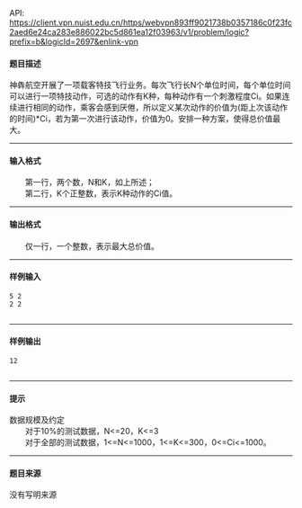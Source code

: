 API: https://client.vpn.nuist.edu.cn/https/webvpn893ff9021738b0357186c0f23fc2aed6e24ca283e886022bc5d861ea12f03963/v1/problem/logic?prefix=b&logicId=2697&enlink-vpn

#### 题目描述

神犇航空开展了一项载客特技飞行业务。每次飞行长N个单位时间，每个单位时间可以进行一项特技动作，可选的动作有K种，每种动作有一个刺激程度Ci。如果连续进行相同的动作，乘客会感到厌倦，所以定义某次动作的价值为(距上次该动作的时间)\*Ci，若为第一次进行该动作，价值为0。安排一种方案，使得总价值最大。  

---

#### 输入格式

　　第一行，两个数，N和K，如上所述；  
　　第二行，K个正整数，表示K种动作的Ci值。  

---

#### 输出格式

　　仅一行，一个整数，表示最大总价值。  

---

#### 样例输入
```
5 2
2 2


```

---

#### 样例输出
```
12


```

---

#### 提示

数据规模及约定  
　　对于10%的测试数据，N<=20，K<=3  
　　对于全部的测试数据，1<=N<=1000，1<=K<=300，0<=Ci<=1000。  

---

#### 题目来源

没有写明来源